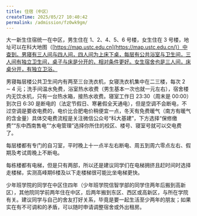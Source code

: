 ```yaml
---
title: 住宿（中区）
createTime: 2025/05/27 10:40:42
permalink: /admission/fz0wk9gm/
---
```


大一新生住宿统一在中区，男生住在 1、2、4、5、6 号楼，女生住在 3 号楼，地址可以在科大地图（[https://map.ustc.edu.cn](https://map.ustc.edu.cn/)）中查到。男寝有三人间与四人间，四人间为上床下桌，每层有公共浴室与卫生间，三人间有独立卫生间，桌子与床是分开的，相对条件更好。女生宿舍也是三人间，床桌分开，有独立卫浴。

男寝每层楼公共卫生间内有两至三台洗衣机，女寝洗衣机集中在二三楼，每次 2 ∼ 4 元；洗手间温水免费，浴室热水收费（男生基本一次也就一元左右），宿舍楼内无饮水机，只有一台热水箱，接热水收费。寝室工作日 23:30（周末是 00:00）到次日 6:30 是断电的（法定节假日、寒暑假全天通电），但是空调不会断电，不过空调是要收电费的，电价比合肥电价稍便宜一点，冬天有免费暖气（南方有暖气的含金量）具体交电费流程是关注微信公众号“科大基建”，下方选择“保修缴费”“东中西南售电”“水电管理”选择你所住的校区、楼号、寝室号就可以交电费了。

每层楼都有专门的自习室，平时晚上十一点半左右断电、周五到周六零点左右、假期及考试周晚上不断电。

每栋楼都有电梯，但是只有两部，所以还是建议同学们在电梯拥挤且赶时间时选择走楼梯，实测高峰期6楼及以下走楼梯很可能比坐电梯更快。

少年班学院的同学在中区住四年（少年班学院信智学部的同学住两年后搬到高新区），其他院同学前两年住在中区，后两年搬到东区、西区或高新区，与所在学院有关。建议同学与自己的舍友打好关系，毕竟是要一起生活至少两年的朋友；如果实在有不可调和的矛盾，可以随时申请调整宿舍或外出租房。
